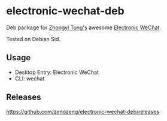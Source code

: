 # electronic-wechat-deb

Deb package for [Zhongyi Tong's](https://github.com/geeeeeeeeek) awesome [Electronic WeChat](https://github.com/geeeeeeeeek/electronic-wechat).

Tested on Debian Sid.

## Usage

- Desktop Entry: Electronic WeChat
- CLI: wechat

## Releases

https://github.com/zenozeng/electronic-wechat-deb/releases